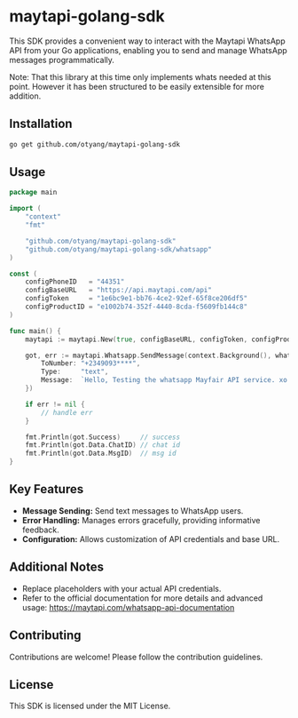 # maytapi-golang-sdk


This SDK provides a convenient way to interact with the Maytapi WhatsApp API from your Go applications, enabling you to send and manage WhatsApp messages programmatically.

Note: That this library at this time only implements whats needed at this point. However it has been structured to be easily extensible for more addition.

## Installation

```bash
go get github.com/otyang/maytapi-golang-sdk
```

## Usage
 
```go
package main

import (
	"context"
	"fmt"

	"github.com/otyang/maytapi-golang-sdk"
	"github.com/otyang/maytapi-golang-sdk/whatsapp"
)

const (
	configPhoneID   = "44351"
	configBaseURL   = "https://api.maytapi.com/api"
	configToken     = "1e6bc9e1-bb76-4ce2-92ef-65f8ce206df5"
	configProductID = "e1002b74-352f-4440-8cda-f5609fb144c8"
)

func main() {
	maytapi := maytapi.New(true, configBaseURL, configToken, configProductID, configPhoneID)

	got, err := maytapi.Whatsapp.SendMessage(context.Background(), whatsapp.SendMessageParams{
		ToNumber: "+2349093****",
		Type:     "text",
		Message:  `Hello, Testing the whatsapp Mayfair API service. xo martell.`,
	})

	if err != nil {
		// handle err
	}

	fmt.Println(got.Success)     // success
	fmt.Println(got.Data.ChatID) // chat id
	fmt.Println(got.Data.MsgID)  // msg id
}
```

## Key Features

- **Message Sending:** Send text messages to WhatsApp users.
- **Error Handling:** Manages errors gracefully, providing informative feedback.
- **Configuration:** Allows customization of API credentials and base URL.

## Additional Notes

- Replace placeholders with your actual API credentials.
- Refer to the official documentation for more details and advanced usage: https://maytapi.com/whatsapp-api-documentation

## Contributing

Contributions are welcome! Please follow the contribution guidelines.

## License

This SDK is licensed under the MIT License.
